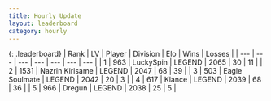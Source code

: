 ```yaml
---
title: Hourly Update
layout: leaderboard
category: hourly
---
```


{: .leaderboard}
| Rank | LV | Player | Division | Elo | Wins | Losses |
| --- | --- | --- | --- | --- | --- | --- |
| <span data-change="1">1</span> | 963 | <span title="ID: 498412">LuckySpin</span> | LEGEND | <span data-change="13">2065</span> | <span data-change="2">30</span> | <span data-change="0">11</span> |
| <span data-change="3">2</span> | 1531 | <span title="ID: 315148">Nazrin Kirisame</span> | LEGEND | <span data-change="9">2047</span> | <span data-change="1">68</span> | <span data-change="0">39</span> |
| <span data-change="-2">3</span> | 503 | <span title="ID: 512212">Eagle Soulmate</span> | LEGEND | <span data-change="-12">2042</span> | <span data-change="0">20</span> | <span data-change="1">3</span> |
| <span data-change="-1">4</span> | 617 | <span title="ID: 518429">Klance</span> | LEGEND | <span data-change="0">2039</span> | <span data-change="0">68</span> | <span data-change="0">36</span> |
| <span data-change="-1">5</span> | 966 | <span title="ID: 337810">Dregun</span> | LEGEND | <span data-change="0">2038</span> | <span data-change="0">25</span> | <span data-change="0">5</span> |